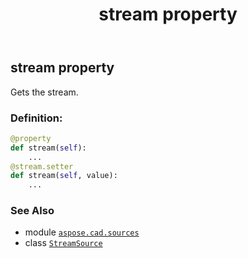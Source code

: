 ﻿---
title: stream property
second_title: Aspose.CAD for Python via .NET API References
description: 
type: docs
weight: 50
url: /python-net/aspose.cad.sources/streamsource/stream/
is_root: false
---

## stream property


Gets the stream.
### Definition:
```python
@property
def stream(self):
    ...
@stream.setter
def stream(self, value):
    ...
```

### See Also
* module [`aspose.cad.sources`](../../)
* class [`StreamSource`](/cad/python-net/aspose.cad.sources/streamsource)
